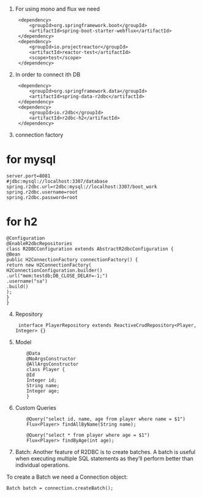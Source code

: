 1) For using mono and flux we need

        <dependency>
            <groupId>org.springframework.boot</groupId>
            <artifactId>spring-boot-starter-webflux</artifactId>
        </dependency>
        <dependency>
            <groupId>io.projectreactor</groupId>
            <artifactId>reactor-test</artifactId>
            <scope>test</scope>
        </dependency>

2) In order to connect ith DB

        <dependency>
            <groupId>org.springframework.data</groupId>
            <artifactId>spring-data-r2dbc</artifactId>
        </dependency>
        <dependency>
            <groupId>io.r2dbc</groupId>
            <artifactId>r2dbc-h2</artifactId>
        </dependency>

3) connection factory

# for mysql

    server.port=8081
    #jdbc:mysql://localhost:3307/database
    spring.r2dbc.url=r2dbc:mysql://localhost:3307/boot_work
    spring.r2dbc.username=root
    spring.r2dbc.password=root

# for h2

    @Configuration
    @EnableR2dbcRepositories
    class R2DBCConfiguration extends AbstractR2dbcConfiguration {
    @Bean
    public H2ConnectionFactory connectionFactory() {
    return new H2ConnectionFactory(
    H2ConnectionConfiguration.builder()
    .url("mem:testdb;DB_CLOSE_DELAY=-1;")
    .username("sa")
    .build()
    );
    }
    }


4) Repository

        interface PlayerRepository extends ReactiveCrudRepository<Player, Integer> {}

5) Model

           @Data
           @NoArgsConstructor
           @AllArgsConstructor
           class Player {
           @Id
           Integer id;
           String name;
           Integer age;
           }

6) Custom Queries

           @Query("select id, name, age from player where name = $1")
           Flux<Player> findAllByName(String name);
        
           @Query("select * from player where age = $1")
           Flux<Player> findByAge(int age);


7) Batch: Another feature of R2DBC is to create batches. A batch is useful when executing multiple SQL statements as they’ll perform better than individual operations.

To create a Batch we need a Connection object:

    Batch batch = connection.createBatch();

